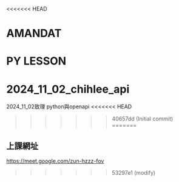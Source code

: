 <<<<<<< HEAD
# AMANDAT
PY LESSON
=======
# __2024_11_02_chihlee_api__
2024_11_02致理 python與openapi
<<<<<<< HEAD
>>>>>>> 40657dd (Initial commit)
=======

## 上課網址

https://meet.google.com/zun-hzzz-fov
>>>>>>> 53297e1 (modify)
